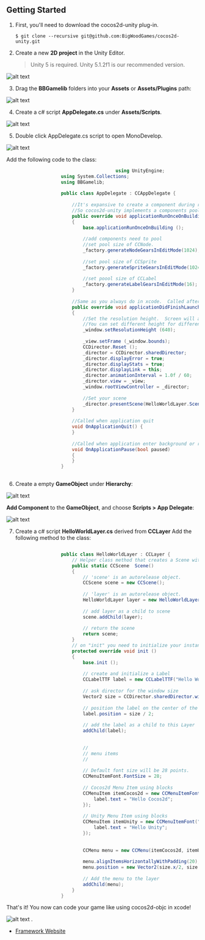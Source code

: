 ## Getting Started

1. First, you'll need to download the cocos2d-unity plug-in.
    ```
    $ git clone --recursive git@github.com:BigWoodGames/cocos2d-unity.git
    ```


2. Create a new **2D project** in the Unity Editor.

    >Unity 5 is required. Unity 5.1.2f1 is our recommended version.

  ![alt text](http://www.bigwoodgames.com/web/images/dev/step2.jpg "New Project")

3. Drag the **BBGamelib** folders into your **Assets** or **Assets/Plugins** path:

  ![alt text](http://www.bigwoodgames.com/web/images/dev/step3.jpg "Add plugin")

4. Create a c# script **AppDelegate.cs** under **Assets/Scripts**.

  ![alt text](http://www.bigwoodgames.com/web/images/dev/step4.jpg "Add plugin")

5. Double click AppDelegate.cs script to open MonoDevelop.

  ![alt text](http://www.bigwoodgames.com/web/images/dev/step5.jpg "AppDelegate")
  
 Add the following code to the class:
 
``` cs
										using UnityEngine;
                    using System.Collections;
                    using BBGamelib;
                    
                    public class AppDelegate : CCAppDelegate {
                    	
                        //It's expansive to create a component during runtime in Unity.  
                        //So cocos2d-unity implements a components pool which created in editor mode. 
                        public override void applicationRunOnceOnBuilding ()
                        {
                            base.applicationRunOnceOnBuilding ();
                            
                            //add components need to pool
                            //set pool size of CCNode.
                            _factory.generateNodeGearsInEditMode(1024);
                            
                            //set pool size of CCSprite
                            _factory.generateSpriteGearsInEditMode(1024);
                            
                            //set poool size of CCLabel
                            _factory.generateLabelGearsInEditMode(16);
                        }
                        
                        //Same as you always do in xcode.  Called after the application loaded.
                        public override void applicationDidFinishLaunching ()
                        {
                            //Set the resolution height.  Screen will autosize to fit the height. 
                            //You can set different height for different devices.
                            _window.setResolutionHeight (640);
                            
                            _view.setFrame (_window.bounds);
                            CCDirector.Reset ();
                            _director = CCDirector.sharedDirector;
                            _director.displayError = true;
                            _director.displayStats = true;
                            _director.displayLink = this;
                            _director.animationInterval = 1.0f / 60;
                            _director.view = _view;
                            _window.rootViewController = _director;
                            
                            //Set your scene
                            _director.presentScene(HelloWorldLayer.Scene ());
                        }
                         
                        //Called when application quit
                        void OnApplicationQuit() {
                        }
                    
                        //Called when application enter background or resume
                        void OnApplicationPause(bool paused)
                        {
                        }
                    }
			
```

6. Create a empty **GameObject** under **Hierarchy**:

  ![alt text](http://www.bigwoodgames.com/web/images/dev/step6-1.jpg "GameObject")
  
  **Add Component** to the **GameObject**, and choose **Scripts > App Delegate**:
  
  ![alt text](http://www.bigwoodgames.com/web/images/dev/step6-2.jpg "GameObject")
 
7. Create a c# script **HelloWorldLayer.cs** derived from **CCLayer** Add the following method to the class:

``` cs

                    public class HelloWorldLayer : CCLayer {
                        // Helper class method that creates a Scene with the HelloWorldLayer as the only child.
                        public static CCScene  Scene()
                        {
                            // 'scene' is an autorelease object.
                            CCScene scene = new CCScene();
                            
                            // 'layer' is an autorelease object.
                            HelloWorldLayer layer = new HelloWorldLayer();
                            
                            // add layer as a child to scene
                            scene.addChild(layer);
                            
                            // return the scene
                            return scene;
                        }
                        // on "init" you need to initialize your instance
                        protected override void init ()
                        {
                            base.init ();
                    
                            // create and initialize a Label
                            CCLabelTTF label = new CCLabelTTF("Hello World","Arial", 64);
                            
                            // ask director for the window size 
                            Vector2 size = CCDirector.sharedDirector.winSize;
                            
                            // position the label on the center of the screen
                            label.position = size / 2;
                            
                            // add the label as a child to this Layer
                            addChild(label);
                    
                            
                            //
                            // menu items
                            //
                            
                            // Default font size will be 28 points.
                            CCMenuItemFont.FontSize = 28;
                            
                            // Cocos2d Menu Item using blocks
                            CCMenuItem itemCocos2d = new CCMenuItemFont("Cocos2d", delegate(object sender) {
                                label.text = "Hello Cocos2d";                               
                            });
                            
                            // Unity Menu Item using blocks
                            CCMenuItem itemUnity = new CCMenuItemFont("Unity", delegate(object sender) {
                                label.text = "Hello Unity";                               
                            });
                            
                            
                            CCMenu menu = new CCMenu(itemCocos2d, itemUnity);
                    
                            menu.alignItemsHorizontallyWithPadding(20);
                            menu.position = new Vector2(size.x/2, size.y/2 - 50);
                            
                            // Add the menu to the layer
                            addChild(menu);
                        }
                    }
```

That's it! You now can code your game like using cocos2d-objc in xcode!

  ![alt text](http://www.bigwoodgames.com/web/images/dev/step8.jpg "GameObject")
.

+ [Framework Website](http://www.bigwoodgames.com/preview/developer.php)

